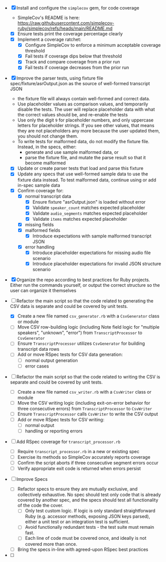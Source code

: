 - [x] Install and configure the `simplecov` gem, for code coverage
  - SimpleCov's README is here: https://raw.githubusercontent.com/simplecov-ruby/simplecov/refs/heads/main/README.md
  - [x] Ensure tests print the coverage percentage clearly
  - [x] Implement a coverage ratchet:
    - [x] Configure SimpleCov to enforce a minimum acceptable coverage threshold
    - [x] Fail tests if coverage dips below that threshold
    - [x] Track and compare coverage from a prior run
    - [x] Fail tests if coverage decreases from the prior run

- [x] Improve the parser tests, using fixture file spec/fixture/asrOutput.json as the source of well-formed transcript
      JSON
  - the fixture file will always contain well-formed and correct data.
  - Use placeholder values as comparison values, and temporarily disable the tests. The user will replace placeholder
    data with what the correct values should be, and re-enable the tests
  - Use only the digit `9` for placeholder numbers, and only uppercase letters for placeholder strings. If you see other
    values, that means they are not placeholders any more because the user updated them, you should not change them.
  - To write tests for malformed data, do not modify the fixture file. Instead, in the specs, either:
    - generate and use sample malformed data, or
    - parse the fixture file, and mutate the parse result so that it become malformed
  - [x] Update or create parser tests that load and parse this fixture
  - [x] Update any specs that use well-formed sample data to use the fixture data instead. To test malformed data,
        continue using or add in-spec sample data
  - [x] Confirm coverage for:
    - [x] normal transcript data
      - [x] Ensure fixture "asrOutput.json" is loaded without error
      - [x] Validate `speaker_count` matches expected placeholder
      - [x] Validate `audio_segments` matches expected placeholder
      - [x] Validate `items` matches expected placeholder
    - [x] missing fields
    - [x] malformed fields
      - [x] Introduce expectations with sample malformed transcript JSON
    - [x] error handling
      - [x] Introduce placeholder expectations for missing audio file scenario
      - [x] Introduce placeholder expectations for invalid JSON structure scenario
  
- [x] Organize the repo according to best practices for Ruby projects. Either run the commands yourself, or output the
      correct structure so the user can organize it themselves

- [ ] Refactor the main script so that the code related to generating the CSV data is separate and could be covered by unit tests.
  - [x] Create a new file named `csv_generator.rb` with a `CsvGenerator` class or module
  - [ ] Move CSV row-building logic (including Note field logic for "multiple speakers", "unknown", "error") from `TranscriptProcessor` to `CsvGenerator`
  - [ ] Ensure `TranscriptProcessor` utilizes `CsvGenerator` for building transcript data rows
  - [ ] Add or move RSpec tests for CSV data generation:
    - [ ] normal output generation
    - [ ] error cases

- [ ] Refactor the main script so that the code related to writing the CSV is separate and could be covered by unit tests.
  - [ ] Create a new file named `csv_writer.rb` with a `CsvWriter` class or module
  - [ ] Move the CSV writing logic (including exit-on-error behavior for three consecutive errors) from `TranscriptProcessor` to `CsvWriter`
  - [ ] Ensure `TranscriptProcessor` calls `CsvWriter` to write the CSV output
  - [ ] Add or move RSpec tests for CSV writing:
    - [ ] normal output
    - [ ] handling or reporting errors

- [ ] Add RSpec coverage for `transcript_processor.rb`
  - [ ] Require `transcript_processor.rb` in a new or existing spec
  - [ ] Exercise its methods so SimpleCov accurately reports coverage
  - [ ] Confirm the script aborts if three consecutive segment errors occur
  - [ ] Verify appropriate exit code is returned when errors persist

- [ ] Improve Specs
  - [ ] Refactor specs to ensure they are mutually exclusive, and collectively exhaustive. No spec should test only code
      that is already covered by another spec, and the specs should test all functionality of the code the cover.
     - [ ] Only test custom logic. If logic is only standard straightforward Ruby (e.g. accessor methods, exposing JSON keys parsed), either a unit test or an integration test is sufficient.
     - [ ] Avoid functionally redundant tests - the test suite must remain fast.
     - [ ] Each line of code must be covered once, and ideally is not covered more than once.
  - [ ] Bring the specs in-line with agreed-upon RSpec best practices

- [ ] 
